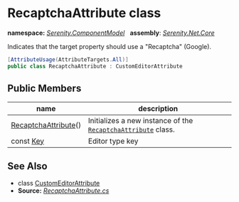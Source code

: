 # RecaptchaAttribute class
**namespace:** *[Serenity.ComponentModel](../README.md#serenity.componentmodel-namespace)*   **assembly**: *[Serenity.Net.Core](../README.md)*

Indicates that the target property should use a "Recaptcha" (Google).

```csharp
[AttributeUsage(AttributeTargets.All)]
public class RecaptchaAttribute : CustomEditorAttribute
```

## Public Members

| name | description |
| --- | --- |
| [RecaptchaAttribute](RecaptchaAttribute/RecaptchaAttribute.md)() | Initializes a new instance of the [`RecaptchaAttribute`](RecaptchaAttribute.md) class. |
| const [Key](RecaptchaAttribute/Key.md) | Editor type key |

## See Also

* class [CustomEditorAttribute](CustomEditorAttribute.md)
* **Source:** *[RecaptchaAttribute.cs](https://github.com/serenity-is/Serenity/blob/master/src/Serenity.Net.Core/ComponentModel/PropertyGrid/EditorTypes/RecaptchaAttribute.cs)*